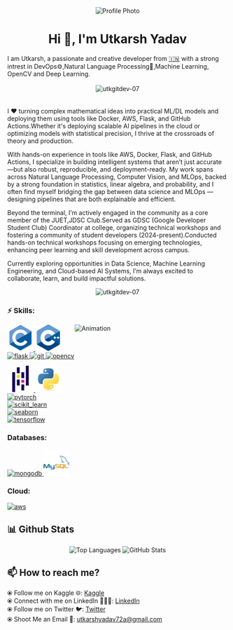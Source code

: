 <p align="center">
  <img src="https://blogger.googleusercontent.com/img/b/R29vZ2xl/AVvXsEgS9_2vjB_Xk1h39iuLtZWXqtmvr6f_ymZsNSQ25O5esdtUIYlXqV27wBf3GAIHQrjUi9CkOxOd_zZnDcfcQr3nRlLE0mO0ZoCVBBfcRkxbJFRvsoYDsfwOVz6asnRqzqj3g5gGPkkWg1IyyvELaiQyrO7BuSVkdvfhOJ9hGrlnoRklle-4IUMPXRl2ag/s1537/What-is-data-science.png" alt="Profile Photo" height="350" width="950"/>
</p>

<h1 align="center">Hi 👋, I'm Utkarsh Yadav</h1>
I am Utkarsh, a passionate and creative developer from <a href="https://en.wikipedia.org/wiki/India" target="_blank">🇮🇳</a>  with a strong intrest in DevOps⚙️,Natural Language Processing🤖,Machine Learning, OpenCV and Deep Learning.
<br><br>

<div align="center">
  <img src="https://github-readme-streak-stats.herokuapp.com/?user=utkgitdev-07&theme=dark" alt="utkgitdev-07" />
</div>
<br><br>
I ❤️ turning complex mathematical ideas into practical ML/DL models and deploying them using tools like Docker, AWS, Flask, and GitHub Actions.Whether it's deploying scalable AI pipelines in the cloud or optimizing models with statistical precision, I thrive at the crossroads of theory and production.

With hands-on experience in tools like AWS, Docker, Flask, and GitHub Actions, I specialize in building intelligent systems that aren’t just accurate—but also robust, reproducible, and deployment-ready. My work spans across Natural Language Processing, Computer Vision, and MLOps, backed by a strong foundation in statistics, linear algebra, and probability, and I often find myself bridging the gap between data science and MLOps — designing pipelines that are both explainable and efficient.

Beyond the terminal, I’m actively engaged in the community as a core member of the JUET,JDSC Club.Served as GDSC (Google Developer Student Club) Coordinator at college, organizing technical workshops and fostering a community of student developers (2024-present).Conducted hands-on technical workshops focusing on emerging technologies, enhancing peer learning and skill development across campus.

Currently exploring opportunities in Data Science, Machine Learning Engineering, and Cloud-based AI Systems, I’m always excited to collaborate, learn, and build impactful solutions.

<div align="center">
  <img src="https://komarev.com/ghpvc/?username=utkgitdev-07&label=Profile%20views&color=0e75b6&style=flat" alt="utkgitdev-07" />
</div>



<h3 align="left">⚡ Skills:</h3>
<p align="left">
  
  <!-- Add the GIF before this line -->
</p>

<p align="left">
  <!-- Enlarge the GIF here -->
  <img src="https://user-images.githubusercontent.com/74038190/212750147-854a394f-fee9-4080-9770-78a4b7ece53f.gif" alt="Animation" height="250" width="350" align="right">

 <a href="https://www.cprogramming.com/" target="_blank" rel="noreferrer">
    <img src="https://raw.githubusercontent.com/devicons/devicon/master/icons/c/c-original.svg" alt="c" width="60" height="60"/>
  </a>
  
  <a href="https://www.w3schools.com/cpp/" target="_blank" rel="noreferrer">
    <img src="https://raw.githubusercontent.com/devicons/devicon/master/icons/cplusplus/cplusplus-original.svg" alt="cplusplus" width="60" height="60"/>
  </a>
  <a href="https://flask.palletsprojects.com/" target="_blank" rel="noreferrer">
    <img src="https://encrypted-tbn0.gstatic.com/images?q=tbn:ANd9GcRBQqX699Ii1yOe0IYdJ3SmuIA8DFyIMgRKLQ&s" alt="flask" width="70" height="60"/>
  </a>
  <a href="https://git-scm.com/" target="_blank" rel="noreferrer">
    <img src="https://www.vectorlogo.zone/logos/git-scm/git-scm-icon.svg" alt="git" width="60" height="60"/>
  </a>
  <a href="https://opencv.org/" target="_blank" rel="noreferrer">
    <img src="https://www.vectorlogo.zone/logos/opencv/opencv-icon.svg" alt="opencv" width="60" height="60"/>
  </a>
</p>

<p align="left">
  <a href="https://pandas.pydata.org/" target="_blank" rel="noreferrer">
    <img src="https://raw.githubusercontent.com/devicons/devicon/2ae2a900d2f041da66e950e4d48052658d850630/icons/pandas/pandas-original.svg" alt="pandas" width="60" height="60"/>
  </a>
  <a href="https://www.python.org" target="_blank" rel="noreferrer">
    <img src="https://raw.githubusercontent.com/devicons/devicon/master/icons/python/python-original.svg" alt="python" width="60" height="60"/>
  </a>
  <a href="https://pytorch.org/" target="_blank" rel="noreferrer">
    <img src="https://www.vectorlogo.zone/logos/pytorch/pytorch-icon.svg" alt="pytorch" width="60" height="60"/>
  </a>
  <a href="https://scikit-learn.org/" target="_blank" rel="noreferrer">
    <img src="https://upload.wikimedia.org/wikipedia/commons/0/05/Scikit_learn_logo_small.svg" alt="scikit_learn" width="60" height="60"/>
  </a>
  <a href="https://seaborn.pydata.org/" target="_blank" rel="noreferrer">
    <img src="https://seaborn.pydata.org/_images/logo-mark-lightbg.svg" alt="seaborn" width="60" height="60"/>
  </a>
  <a href="https://www.tensorflow.org" target="_blank" rel="noreferrer">
    <img src="https://www.vectorlogo.zone/logos/tensorflow/tensorflow-icon.svg" alt="tensorflow" width="60" height="60"/>
  </a>
</p>




<h3 align="left">Databases:</h3>
<p align="left">
  <a href="https://www.mongodb.com/" target="_blank" rel="noreferrer"> <img src="https://raw.githubusercontent.com/itsksaurabh/itsksaurabh/master/assets/mongo.gif" alt="mongodb" width="80" height="90"/> </a>
  <a href="https://www.mysql.com/" target="_blank" rel="noreferrer"> <img src="https://raw.githubusercontent.com/devicons/devicon/master/icons/mysql/mysql-original-wordmark.svg" alt="mysql" width="60" height="60"/> </a>
</p>

<h3 align="left">Cloud:</h3>
<p align="left">
  <a href="https://aws.amazon.com" target="_blank" rel="noreferrer"> <img src="https://raw.githubusercontent.com/itsksaurabh/itsksaurabh/master/assets/aws.gif" alt="aws" width="120" height="80"/> </a>
</p>

## 📊 Github Stats

<div align="center">

  <img src="https://github-readme-stats.vercel.app/api/top-langs?username=utkgitdev-07&show_icons=true&locale=en&layout=compact&theme=dark" alt="Top Languages" width="280" height="150"/>

  <img src="https://github-readme-stats.vercel.app/api?username=utkgitdev-07&show_icons=true&locale=en&theme=dark" alt="GitHub Stats" width="405" height="150"/>

</div>



## 📫 How to reach me?
<p align="left">
⦿ Follow me on Kaggle 🌐: <a href="https://www.kaggle.com/utkarshyadav07">Kaggle</a><br>
⦿ Connect with me on LinkedIn 👨🏻‍💻: <a href="https://www.linkedin.com/in/utkarsh-yadav-9b3089252/">LinkedIn</a><br>
⦿ Follow me on Twitter 🐦: <a href="https://twitter.com/Utkarsh09134649">Twitter</a><br>
⦿ Shoot Me an Email 💌: <a href="https://mail.google.com/mail/u/0/?tab=rm&ogbl#inbox?compose=new">utkarshyadav72a@gmail.com</a><br> 
</p>
